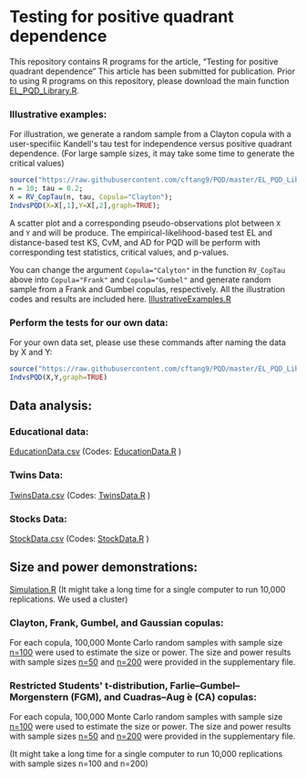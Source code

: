 # Testing for positive quadrant dependence

This repository contains R programs for the article, “Testing for positive quadrant dependence” 
This article has been submitted for publication. 
Prior to using R programs on this repository, please download the main function [EL_PQD_Library.R](https://raw.githubusercontent.com/cftang9/PQD/master/EL_PQD_Library.R). 

### Illustrative examples: 

For illustration, we generate a random sample from a Clayton copula with a user-specifiic Kandell's tau test for independence versus positive quadrant dependence. (For large sample sizes, it may take some time to generate the critical values)      
```R
source("https://raw.githubusercontent.com/cftang9/PQD/master/EL_PQD_Library.R"); 
n = 10; tau = 0.2;
X = RV_CopTau(n, tau, Copula="Clayton"); 
IndvsPQD(X=X[,1],Y=X[,2],graph=TRUE); 
```
A scatter plot and a corresponding pseudo-observations plot between `X` and `Y` and will be produce. 
The empirical-likelihood-based test EL and distance-based test KS, CvM, and AD for PQD will be perform with corresponding test statistics, critical values, and p-values. 

You can change the argument `Copula="Calyton"` in the function `RV_CopTau` above into `Copula="Frank"` and `Copula="Gumbel"` and generate random sample from a Frank and Gumbel copulas, respectively.
All the illustration codes and results are included here. 
[IllustrativeExamples.R](https://raw.githubusercontent.com/cftang9/PQD/master/IllustrativeExamples.R)



### Perform the tests for our own data: 
For your own data set, please use these commands after naming the data by X and Y:
```R
source("https://raw.githubusercontent.com/cftang9/PQD/master/EL_PQD_Library.R")
IndvsPQD(X,Y,graph=TRUE)
```


## Data analysis:

### Educational data: 

[EducationData.csv](https://raw.githubusercontent.com/cftang9/PQD/master/EducationData.csv)
(Codes: [EducationData.R](https://raw.githubusercontent.com/cftang9/PQD/master/EducationData.R) )

### Twins Data:  

[TwinsData.csv](https://raw.githubusercontent.com/cftang9/PQD/master/TwinsData.csv) 
(Codes: [TwinsData.R](https://raw.githubusercontent.com/cftang9/PQD/master/TwinsData.R) )

### Stocks Data: 

[StockData.csv](https://raw.githubusercontent.com/cftang9/PQD/master/StockData.csv) 
(Codes: [StockData.R](https://raw.githubusercontent.com/cftang9/PQD/master/StockData.R) )

## Size and power demonstrations: 
[Simulation.R](https://raw.githubusercontent.com/cftang9/PQD/master/Simulation.R)
(It might take a long time for a single computer to run 10,000 replications. We used a cluster)

### Clayton, Frank, Gumbel, and Gaussian copulas: 
For each copula, 100,000 Monte Carlo random samples with sample size
[n=100](https://raw.githubusercontent.com/cftang9/PQD/master/Clayton%20Frank%20Gumbel%20and%20Gaussian%20n%3D100.R)
were used to estimate the size or power. 
The size and power results with sample sizes 
[n=50](https://raw.githubusercontent.com/cftang9/PQD/master/Clayton%20Frank%20Gumbel%20and%20Gaussian%20n%3D50.R)
and 
[n=200](https://raw.githubusercontent.com/cftang9/PQD/master/Clayton%20Frank%20Gumbel%20and%20Gaussian%20n%3D200.R)
were provided in the supplementary file. 

### Restricted Students' t-distribution, Farlie–Gumbel–Morgenstern (FGM), and Cuadras–Aug ́e (CA) copulas: 
For each copula, 100,000 Monte Carlo random samples with sample size
[n=100](https://raw.githubusercontent.com/cftang9/PQD/master/Restricted%20t%20FGM%20and%20CA%20n%3D100.R)
were used to estimate the size or power. 
The size and power results with sample sizes 
[n=50](https://raw.githubusercontent.com/cftang9/PQD/master/Restricted%20t%20FGM%20and%20CA%20n%3D50.R)
and
[n=200](https://raw.githubusercontent.com/cftang9/PQD/master/Restricted%20t%20FGM%20and%20CA%20n%3D200.R)
were provided in the supplementary file. 

(It might take a long time for a single computer to run 10,000 replications with sample sizes n=100 and n=200)
